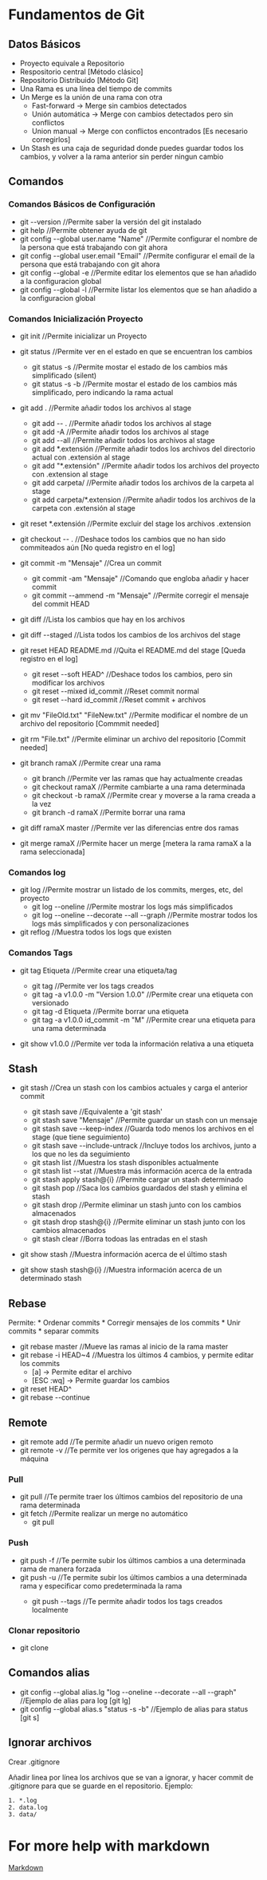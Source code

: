 # Fundamentos de Git

## Datos Básicos

* Proyecto equivale a Repositorio
* Respositorio central [Método clásico]
* Repositorio Distribuido [Método Git]
* Una Rama es una línea del tiempo de commits
* Un Merge es la unión de una rama con otra
    * Fast-forward -> Merge sin cambios detectados
    * Unión automática -> Merge con cambios detectados pero sin conflictos
    * Union manual -> Merge con conflictos encontrados [Es necesario corregirlos]
* Un Stash es una caja de seguridad donde puedes guardar todos los cambios, y volver a la rama anterior
sin perder ningun cambio

## Comandos

### Comandos Básicos de Configuración

* git --version                           //Permite saber la versión del git instalado
* git help                                //Permite obtener ayuda de git
* git config --global user.name "Name"    //Permite configurar el nombre de la persona que está trabajando con git ahora
* git config --global user.email "Email"  //Permite configurar el email de la persona que está trabajando con git ahora
* git config --global -e                  //Permite editar los elementos que se han añadido a la configuracion global
* git config --global -l                  //Permite listar los elementos que se han añadido a la configuracion global

### Comandos Inicialización Proyecto

* git init                                //Permite inicializar un Proyecto

* git status                              //Permite ver en el estado en que se encuentran los cambios
    * git status -s                       //Permite mostar el estado de los cambios más simplificado (silent)
    * git status -s -b                    //Permite mostar el estado de los cambios más simplificado, pero indicando la rama actual

* git add .                               //Permite añadir todos los archivos al stage
    * git add -- .                            //Permite añadir todos los archivos al stage
    * git add -A                              //Permite añadir todos los archivos al stage
    * git add --all                           //Permite añadir todos los archivos al stage
    * git add *.extensión                     //Permite añadir todos los archivos del directorio actual con .extensión al stage
    * git add "*.extensión"                   //Permite añadir todos los archivos del proyecto con .extension al stage
    * git add carpeta/                        //Permite añadir todos los archivos de la carpeta al stage
    * git add carpeta/*.extension             //Permite añadir todos los archivos de la carpeta con .extensión al stage

* git reset *.extensión                   //Permite excluir del stage los archivos .extension
* git checkout -- .                       //Deshace todos los cambios que no han sido commiteados aún [No queda registro en el log]

* git commit -m "Mensaje"                 //Crea un commit
    * git commit -am "Mensaje"                //Comando que engloba añadir y hacer commit
    * git commit --ammend -m "Mensaje"        //Permite corregir el mensaje del commit HEAD

* git diff                                //Lista los cambios que hay en los archivos
* git diff --staged                       //Lista todos los cambios de los archivos del stage

* git reset HEAD README.md                //Quita el README.md del stage [Queda registro en el log]
    * git reset --soft HEAD^                  //Deshace todos los cambios, pero sin modificar los archivos
    * git reset --mixed id_commit             //Reset commit normal
    * git reset --hard id_commit              //Reset commit + archivos

* git mv "FileOld.txt" "FileNew.txt"      //Permite modificar el nombre de un archivo del repositorio [Commmit needed]
* git rm "File.txt"                       //Permite eliminar un archivo del repositorio [Commit needed]

* git branch ramaX                        //Permite crear una rama
    * git branch                              //Permite ver las ramas que hay actualmente creadas
    * git checkout ramaX                      //Permite cambiarte a una rama determinada
    * git checkout -b ramaX                   //Permite crear y moverse a la rama creada a la vez
    * git branch -d ramaX                     //Permite borrar una rama

* git diff ramaX master                   //Permite ver las diferencias entre dos ramas    
* git merge ramaX                         //Permite hacer un merge [metera la rama ramaX a la rama seleccionada]

### Comandos log

* git log                                 //Permite mostrar un listado de los commits, merges, etc, del proyecto
    * git log --oneline                           //Permite mostrar los logs más simplificados
    * git log --oneline --decorate --all --graph  //Permite mostrar todos los logs más simplificados y con personalizaciones
* git reflog                              //Muestra todos los logs que existen

### Comandos Tags

* git tag Etiqueta                        //Permite crear una etiqueta/tag
    * git tag                                 //Permite ver los tags creados
    * git tag -a v1.0.0 -m "Version 1.0.0"    //Permite crear una etiqueta con versionado
    * git tag -d Etiqueta                     //Permite borrar una etiqueta
    * git tag -a v1.0.0 id_commit -m "M"      //Permite crear una etiqueta para una rama determinada

* git show v1.0.0                         //Permite ver toda la información relativa a una etiqueta


## Stash

* git stash                               //Crea un stash con los cambios actuales y carga el anterior commit
    * git stash save                          //Equivalente a 'git stash'
    * git stash save "Mensaje"                //Permite guardar un stash con un mensaje    
    * git stash save --keep-index             //Guarda todo menos los archivos en el stage (que tiene seguimiento)
    * git stash save --include-untrack        //Incluye todos los archivos, junto a los que no les da seguimiento
    * git stash list                          //Muestra los stash disponibles actualmente
    * git stash list --stat                   //Muestra más información acerca de la entrada
    * git stash apply stash@{i}               //Permite cargar un stash determinado
    * git stash pop                           //Saca los cambios guardados del stash y elimina el stash
    * git stash drop                          //Permite eliminar un stash junto con los cambios almacenados
    * git stash drop stash@{i}                //Permite eliminar un stash junto con los cambios almacenados
    * git stash clear                         //Borra todoas las entradas en el stash

* git show stash                          //Muestra información acerca de el último stash
* git show stash stash@{i}                //Muestra información acerca de un determinado stash

## Rebase

Permite:
    * Ordenar commits
    * Corregir mensajes de los commits
    * Unir commits
    * separar commits

* git rebase master                       //Mueve las ramas al inicio de la rama master
* git rebase -i HEAD~4                    //Muestra los últimos 4 cambios, y permite editar los commits
    * [a] -> Permite editar el archivo
    * [ESC :wq] -> Permite guardar los cambios
* git reset HEAD^
* git rebase --continue

## Remote

* git remote add <remote> <url>           //Te permite añadir un nuevo origen remoto
* git remote -v                           //Te permite ver los origenes que hay agregados a la máquina

### Pull

* git pull <remote> <branch>              //Te permite traer los últimos cambios del repositorio de una rama determinada
* git fetch                                  //Permite realizar un merge no automático
   * git pull
### Push

* git push -f <remote> <branch>              //Te permite subir los últimos cambios a una determinada rama de manera forzada
* git push -u <remote> <branch>              //Te permite subir los últimos cambios a una determinada rama y especificar como predeterminada la rama <branch>
   * git push --tags                         //Te permite añadir todos los tags creados localmente
   
### Clonar repositorio

* git clone <url>
   
## Comandos alias

* git config --global alias.lg "log --oneline --decorate --all --graph"   //Ejemplo de alias para log [git lg]
* git config --global alias.s "status -s -b"                              //Ejemplo de alias para status [git s]

## Ignorar archivos

Crear .gitignore

Añadir linea por línea los archivos que se van a ignorar, y hacer commit de .gitignore para que se guarde en el repositorio. 
Ejemplo:

    1. *.log
    2. data.log
    3. data/
    
 # For more help with markdown
 
 [Markdown](https://guides.github.com/features/mastering-markdown/)
